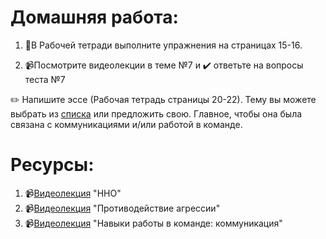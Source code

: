 # Домашняя работа:

1. 📕В Рабочей тетради выполните упражнения на страницах 15-16. 

2. 📹Посмотрите видеолекции в теме №7  и ✔️ ответьте на вопросы теста №7

✏️  Напишите эссе (Рабочая тетрадь страницы 20-22). Тему вы можете выбрать из [списка](https://docs.google.com/document/d/16gsyxzLpcaMeBx_9U92NOKVPz9-9bCzcjT8oh8KW8oI/edit) или предложить свою. Главное, чтобы она была связана с коммуникациями и/или работой в команде. 

# Ресурсы:
1. 📹[Видеолекция](https://www.youtube.com/watch?v=_qfJeO6sWNA) "ННО"
2. 📹[Видеолекция](https://www.youtube.com/watch?v=zhws4-t-5lI) "Противодействие агрессии"
3. 📹[Видеолекция](https://www.youtube.com/watch?v=P25OsDI_0Kc) "Навыки работы в команде: коммуникация"